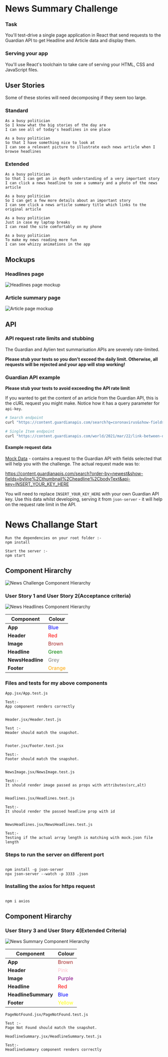 # News Summary Challenge

### Task

You'll test-drive a single page application in React that send requests to the Guardian API to get Headline and Article data and display them.

### Serving your app

You'll use React's toolchain to take care of serving your HTML, CSS and JavaScript files.

## User Stories

Some of these stories will need decomposing if they seem too large.

### Standard

```
As a busy politician
So I know what the big stories of the day are
I can see all of today's headlines in one place
```

```
As a busy politician
So that I have something nice to look at
I can see a relevant picture to illustrate each news article when I browse headlines
```

### Extended

```
As a busy politician
So that I can get an in depth understanding of a very important story
I can click a news headline to see a summary and a photo of the news article
```

```
As a busy politician
So I can get a few more details about an important story
I can see click a news article summary title which links to the original article
```

```
As a busy politician
Just in case my laptop breaks
I can read the site comfortably on my phone
```

```
As a busy politician
To make my news reading more fun
I can see whizzy animations in the app
```

## Mockups

### Headlines page

![Headlines page mockup](/images/news-summary-project-headlines-page-mockup.png)

### Article summary page

![Article page mockup](/images/news-summary-project-article-page-mockup.png)

## API

### API request rate limits and stubbing

The Guardian and Aylien text summarisation APIs are severely rate-limited.

**Please stub your tests so you don't exceed the daily limit. Otherwise, all requests will be rejected and your app will stop working!**

### Guardian API example

**Please stub your tests to avoid exceeding the API rate limit**

If you wanted to get the content of an article from the Guardian API, this is the cURL request you might make. Notice how it has a query parameter for `api-key`.

```sh
# Search endpoint
curl "https://content.guardianapis.com/search?q=coronavirus&show-fields=body&api-key=API_KEY"
```

```sh
# Single Item endpoint
curl "https://content.guardianapis.com/world/2021/mar/22/link-between-diabetes-and-coronavirus-infections?show-fields=body&api-key=API_KEY"
```

#### Example request data

[Mock Data](./mockNewsData.json) - contains a request to the Guardian API with fields selected that will help you with the challenge. The actual request made was to:

https://content.guardianapis.com/search?order-by=newest&show-fields=byline%2Cthumbnail%2Cheadline%2CbodyText&api-key=INSERT_YOUR_KEY_HERE

You will need to replace `INSERT_YOUR_KEY_HERE` with your own Guardian API key. Use this data whilst developing, serving it from `json-server` - it will help on the request rate limit in the API.

# News Challange Start

```
Run the dependencies on your root folder :-
npm install

Start the server :-
npm start

```

## Component Hirarchy

![News Challenge Component Hierarchy](images/ch.png)

### User Story 1 and User Story 2(Acceptance criteria)

![News Headlines Component Hierarchy](images/news.png)

| Component        | Colour                                    |
| ---------------- | ----------------------------------------- |
| **App**          | <span style="color:blue ">Blue</span>     |
| **Header**       | <span style="color:red ">Red</span>       |
| **Image**        | <span style="color:brown ">Brown</span>   |
| **Headline**     | <span style="color: Green">Green</span>   |
| **NewsHeadline** | <span style="color:Grey ">Grey</span>     |
| **Footer**       | <span style="color:Orange ">Orange</span> |

### Files and tests for my above components

```
App.jsx/App.test.js

Test:-
App component renders correctly
```

```

Header.jsx/Header.test.js

Test :-
Header should match the snapshot.

```

```

Footer.jsx/Footer.test.jsx

Test:-
Footer should match the snapshot.

```

```

NewsImage.jsx/NewsImage.test.js

Test:-
It should render image passed as props with attributes(src,alt)

```

```

Headlines.jsx/Headlines.test.js

Test:-
It should render the passed headline prop with id

```

```

NewsHeadlines.jsx/NewsHeadlines.test.js

Test:-
Testing if the actual array length is matching with mock.json file length

```

### Steps to run the server on different port

```

npm install -g json-server
npx json-server --watch -p 3333 .json

```

### Installing the axios for https request

```

npm i axios

```

## Component Hirarchy

### User Story 3 and User Story 4(Extended Criteria)

![News Summary Component Hierarchy](images/news1.png)

| Component           | Colour                                    |
| ------------------- | ----------------------------------------- |
| **App**             | <span style="color:brown ">Brown</span>   |
| **Header**          | <span style="color:pink ">Pink</span>     |
| **Image**           | <span style="color:purple ">Purple</span> |
| **Headline**        | <span style="color: red">Red</span>       |
| **HeadlineSummary** | <span style="color:blue ">Blue</span>     |
| **Footer**          | <span style="color:yellow ">Yellow</span> |

```
PageNotFound.jsx/PageNotFound.test.js

Test :-
Page Not Found should match the snapshot.

```

```
HeadlineSummary.jsx/HeadlineSummary.test.js

Test:-
HeadlineSummary component renders correctly

```
